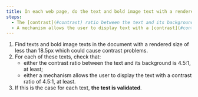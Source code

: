 ```yaml
---
title: In each web page, do the text and bold image text with a rendered size of less than 18.5px meet one of these conditions (except in particular cases)?
steps:
  - The [contrast](#contrast) ratio between the text and its background is 4.5:1, at least.
  - A mechanism allows the user to display text with a [contrast](#contrast) ratio of at least 4.5:1.
---
```


1. Find texts and bold image texts in the document with a rendered size of less than 18.5px which could cause contrast problems.
2. For each of these texts, check that:
   - either the contrast ratio between the text and its background is 4.5:1, at least;
   - either a mechanism allows the user to display the text with a contrast ratio of 4.5:1, at least.
3. If this is the case for each text, **the test is validated**.
